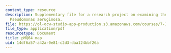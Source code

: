 ```yaml
---
content_type: resource
description: Supplementary file for a research project on examining the biology of
  Pseudomonas aeruginosa.
file: https://ol-ocw-studio-app-production.s3.amazonaws.com/courses/7-13-experimental-microbial-genetics-fall-2008/14df6a57a42a0e81c2d3daa124bbf26a_MIT7_13f08_lab28_pMQ64_Map.pdf
file_type: application/pdf
resourcetype: Document
title: pMQ64 map
uid: 14df6a57-a42a-0e81-c2d3-daa124bbf26a
---
```

